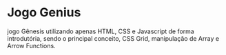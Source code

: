 # Jogo Genius
 jogo Gênesis utilizando apenas HTML, CSS e Javascript de forma introdutória, sendo o principal conceito, CSS Grid, manipulação de Array e Arrow Functions.
